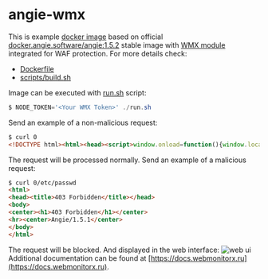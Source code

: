 # angie-wmx

This is example [docker image](https://wmx-public.gitlab.yandexcloud.net/wmx-public/container-images/container_registry/93) based on official
[docker.angie.software/angie:1.5.2](https://angie.software/installation/docker/)
stable image with [WMX module](https://webmonitorx.ru/) integrated for WAF protection.
For more details check:
* [Dockerfile](Dockerfile)
* [scripts/build.sh](scripts/build.sh)

Image can be executed with [run.sh](run.sh) script:
```PowerShell
$ NODE_TOKEN='<Your WMX Token>' ./run.sh
```
Send an example of a non-malicious request:
```HTML
$ curl 0
<!DOCTYPE html><html><head><script>window.onload=function(){window.location.href="/lander"}</script></head></html>
```
The request will be processed normally.
Send an example of a malicious request:
```HTML
$ curl 0/etc/passwd
<html>
<head><title>403 Forbidden</title></head>
<body>
<center><h1>403 Forbidden</h1></center>
<hr><center>Angie/1.5.1</center>
</body>
</html>
```
The request will be blocked. And displayed in the web interface: ![web ui](../media/web.png?raw=true)
Additional documentation can be found at [https://docs.webmonitorx.ru](https://docs.webmonitorx.ru).
